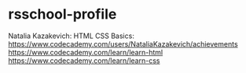 # rsschool-profile
 Natalia Kazakevich: HTML CSS Basics: https://www.codecademy.com/users/NataliaKazakevich/achievements
https://www.codecademy.com/learn/learn-html
https://www.codecademy.com/learn/learn-css
